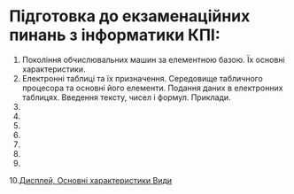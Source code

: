 # Підготовка до екзаменаційних пинань з інформатики КПІ:

1. Покоління обчислювальних машин за елементною базою. Їх основні характеристики.
2. Електронні таблиці та їх призначення. Середовище табличного процесора та основні його елементи. Подання даних в електронних таблицях. Введення тексту, чисел і формул. Приклади.
3.
4.
5.
6.
7.
8.
9.
10.[Дисплей, Основні характеристики Види](../10.md)
